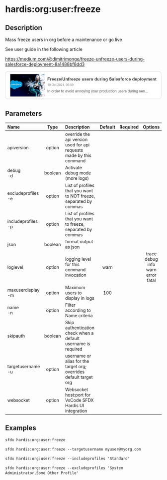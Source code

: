 <!-- This file has been generated with command 'sfdx hardis:doc:plugin:generate'. Please do not update it manually or it may be overwritten -->
# hardis:org:user:freeze

## Description

Mass freeze users in org before a maintenance or go live

See user guide in the following article

<https://medium.com/@dimitrimonge/freeze-unfreeze-users-during-salesforce-deployment-8a1488bf8dd3>

[![How to freeze / unfreeze users during a Salesforce deployment](https://github.com/hardisgroupcom/sfdx-hardis/raw/main/docs/assets/images/article-freeze.jpg)](https://medium.com/@dimitrimonge/freeze-unfreeze-users-during-salesforce-deployment-8a1488bf8dd3)

## Parameters

| Name                   |  Type   | Description                                                         | Default | Required |                        Options                        |
|:-----------------------|:-------:|:--------------------------------------------------------------------|:-------:|:--------:|:-----------------------------------------------------:|
| apiversion             | option  | override the api version used for api requests made by this command |         |          |                                                       |
| debug<br/>-d           | boolean | Activate debug mode (more logs)                                     |         |          |                                                       |
| excludeprofiles<br/>-e | option  | List of profiles that you want to NOT freeze, separated by commas   |         |          |                                                       |
| includeprofiles<br/>-p | option  | List of profiles that you want to freeze, separated by commas       |         |          |                                                       |
| json                   | boolean | format output as json                                               |         |          |                                                       |
| loglevel               | option  | logging level for this command invocation                           |  warn   |          | trace<br/>debug<br/>info<br/>warn<br/>error<br/>fatal |
| maxuserdisplay<br/>-m  | option  | Maximum users to display in logs                                    |   100   |          |                                                       |
| name<br/>-n            | option  | Filter according to Name criteria                                   |         |          |                                                       |
| skipauth               | boolean | Skip authentication check when a default username is required       |         |          |                                                       |
| targetusername<br/>-u  | option  | username or alias for the target org; overrides default target org  |         |          |                                                       |
| websocket              | option  | Websocket host:port for VsCode SFDX Hardis UI integration           |         |          |                                                       |

## Examples

```shell
sfdx hardis:org:user:freeze
```

```shell
sfdx hardis:org:user:freeze --targetusername myuser@myorg.com
```

```shell
sfdx hardis:org:user:freeze --includeprofiles 'Standard'
```

```shell
sfdx hardis:org:user:freeze --excludeprofiles 'System Administrator,Some Other Profile'
```


